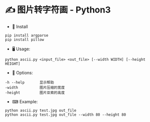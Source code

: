 # ✍ 图片转字符画 - Python3

- 🔌 Install
```
pip install argparse
pip install pillow
```

- 🖥 Usage:
```
python ascii.py <input_file> <out_file> [--width WIDTH] [--height HEIGHT]
```

- 📖 Options:
```
-h --help       显示帮助
-width          图片压缩的宽度
-height         图片亚索的高度
```

- ⌨ Example:
```
python ascii.py test.jpg out_file
python ascii.py test.jpg out_file --width 80 --height 80
```

